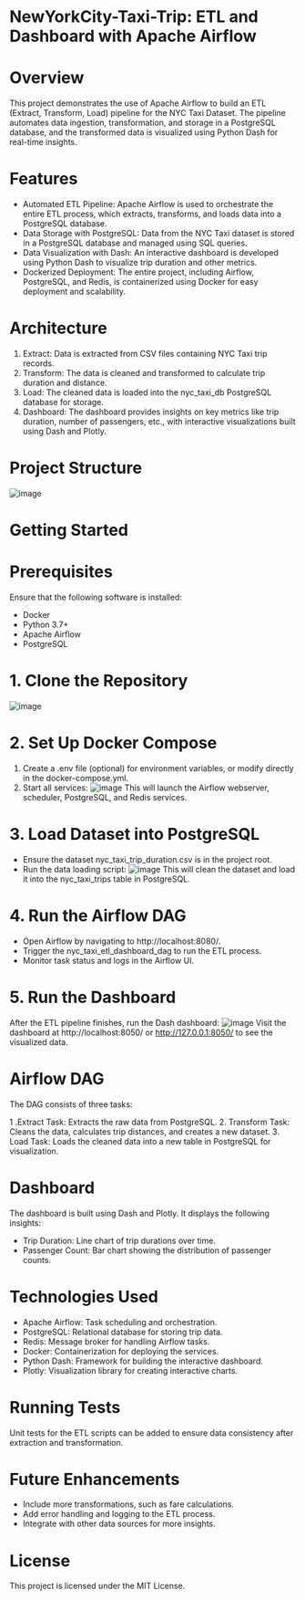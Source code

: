 # NewYorkCity-Taxi-Trip: ETL and Dashboard with Apache Airflow

# Overview
This project demonstrates the use of Apache Airflow to build an ETL (Extract, Transform, Load) pipeline for the NYC Taxi Dataset. The pipeline automates data ingestion, transformation, and storage in a PostgreSQL database, and the transformed data is visualized using Python Dash for real-time insights.

# Features
- Automated ETL Pipeline: Apache Airflow is used to orchestrate the entire ETL process, which extracts, transforms, and loads data into a PostgreSQL database.
- Data Storage with PostgreSQL: Data from the NYC Taxi dataset is stored in a PostgreSQL database and managed using SQL queries.
- Data Visualization with Dash: An interactive dashboard is developed using Python Dash to visualize trip duration and other metrics.
- Dockerized Deployment: The entire project, including Airflow, PostgreSQL, and Redis, is containerized using Docker for easy deployment and scalability.

# Architecture
1. Extract: Data is extracted from CSV files containing NYC Taxi trip records.
2. Transform: The data is cleaned and transformed to calculate trip duration and distance.
3. Load: The cleaned data is loaded into the nyc_taxi_db PostgreSQL database for storage.
4. Dashboard: The dashboard provides insights on key metrics like trip duration, number of passengers, etc., with interactive visualizations built using Dash and Plotly.

# Project Structure
![image](https://github.com/user-attachments/assets/9a6fe0a3-5972-405b-97f0-e35b14c1a34b)

# Getting Started
# Prerequisites
Ensure that the following software is installed:
- Docker
- Python 3.7+
- Apache Airflow
- PostgreSQL

# 1. Clone the Repository
![image](https://github.com/user-attachments/assets/989c40e6-cfbc-4e03-9d97-6423019a2780)

# 2. Set Up Docker Compose
  1. Create a .env file (optional) for environment variables, or modify directly in the docker-compose.yml.
  2. Start all services: ![image](https://github.com/user-attachments/assets/76ac90ab-0ea5-4aba-becc-a013a736a532)
This will launch the Airflow webserver, scheduler, PostgreSQL, and Redis services.

# 3. Load Dataset into PostgreSQL
- Ensure the dataset nyc_taxi_trip_duration.csv is in the project root.
- Run the data loading script: ![image](https://github.com/user-attachments/assets/ffc0f1b4-6a35-4ac1-a3b3-81453065dab7)
This will clean the dataset and load it into the nyc_taxi_trips table in PostgreSQL.

# 4. Run the Airflow DAG
- Open Airflow by navigating to http://localhost:8080/.
- Trigger the nyc_taxi_etl_dashboard_dag to run the ETL process.
- Monitor task status and logs in the Airflow UI.

# 5. Run the Dashboard
After the ETL pipeline finishes, run the Dash dashboard: ![image](https://github.com/user-attachments/assets/01fe3dce-5072-4a77-a554-efd9d6d90c75)
Visit the dashboard at http://localhost:8050/ or http://127.0.0.1:8050/ to see the visualized data.

# Airflow DAG
The DAG consists of three tasks:

1 .Extract Task: Extracts the raw data from PostgreSQL.
2. Transform Task: Cleans the data, calculates trip distances, and creates a new dataset.
3. Load Task: Loads the cleaned data into a new table in PostgreSQL for visualization.

# Dashboard
The dashboard is built using Dash and Plotly. It displays the following insights:
- Trip Duration: Line chart of trip durations over time.
- Passenger Count: Bar chart showing the distribution of passenger counts.

# Technologies Used
- Apache Airflow: Task scheduling and orchestration.
- PostgreSQL: Relational database for storing trip data.
- Redis: Message broker for handling Airflow tasks.
- Docker: Containerization for deploying the services.
- Python Dash: Framework for building the interactive dashboard.
- Plotly: Visualization library for creating interactive charts.

# Running Tests
Unit tests for the ETL scripts can be added to ensure data consistency after extraction and transformation.

# Future Enhancements
- Include more transformations, such as fare calculations.
- Add error handling and logging to the ETL process.
- Integrate with other data sources for more insights.

# License
This project is licensed under the MIT License.
